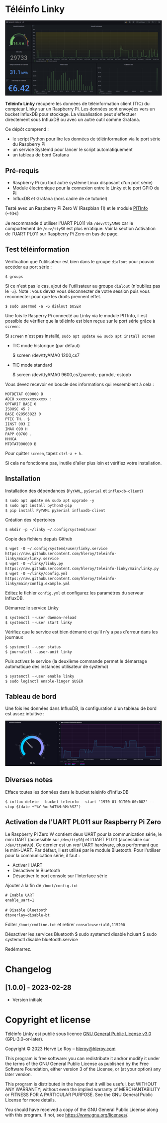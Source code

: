 Téléinfo Linky
==============

![screenshot_grafana.png](screenshot_grafana.png)

__Téléinfo Linky__ récupère les données de téléinformation client (TIC) du compteur Linky sur un Raspberry Pi. Les données sont envoyées vers un bucket InfluxDB pour stockage. La visualisation peut s'effectuer directement sous InfluxDB ou avec un autre outil comme Grafana.

Ce dépôt comprend :
* le script Python pour lire les données de téléinformation via le port série du Raspberry Pi
* un service Systemd pour lancer le script automatiquement
* un tableau de bord Grafana


Pré-requis
----------

* Raspberry Pi (ou tout autre système Linux disposant d'un port série)
* Module électronique pour la connexion entre le Linky et le port GPIO du Pi
* InfluxDB et Grafana (hors cadre de ce tutoriel)

Testé avec un Raspberry Pi Zero W (Raspbian 11) et le module [PITInfo](https://www.tindie.com/products/Hallard/pitinfo/) (~10€)

Je recommande d'utiliser l'UART PL011 via `/dev/ttyAMA0` car le comportement de `/dev/ttyS0` est plus erratique. Voir la section Activation de l'UART PL011 sur Raspberry Pi Zero en bas de page.


Test téléinformation
--------------------

Vérification que l'utilisateur est bien dans le groupe `dialout` pour pouvoir accéder au port série :

    $ groups

Si ce n'est pas le cas, ajout de l'utilisateur au groupe `dialout` (n'oubliez pas le `-a`). Note : vous devez vous déconnecter de votre session puis vous reconnecter pour que les droits prennent effet.

    $ sudo usermod -a -G dialout $USER

Une fois le Rasperry Pi connecté au Linky via le module PITInfo, il est possible de vérifier que la téléinfo est bien reçue sur le port série grâce à `screen`:

Si `screen` n'est pas installé, `sudo apt update && sudo apt install screen`

* TIC mode historique (par défaut)

    $ screen /dev/ttyAMA0 1200,cs7

* TIC mode standard

    $ screen /dev/ttyAMA0 9600,cs7,parenb,-parodd,-cstopb


Vous devez recevoir en boucle des informations qui ressemblent à cela :

```
MOTDETAT 000000 B
ADCO xxxxxxxxxxxxxx :
OPTARIF BASE 0
ISOUSC 45 ?
BASE 028563823 0
PTEC TH.. $
IINST 003 Z
IMAX 090 H
PAPP 00760 .
HHHCA 
MTDTAT000000 B
```

Pour quitter `screen`, tapez `ctrl-a + k`.

Si cela ne fonctionne pas, inutile d'aller plus loin et vérifiez votre installation.


Installation
------------

Installation des dépendances (`PyYAML`, `pySerial` et `influxdb-client`)

    $ sudo apt update && sudo apt upgrade -y
    $ sudo apt install python3-pip
    $ pip install PyYAML pySerial influxdb-client

Création des répertoires

    $ mkdir -p ~/linky ~/.config/systemd/user

Copie des fichiers depuis Github

    $ wget -O ~/.config/systemd/user/linky.service https://raw.githubusercontent.com/hleroy/teleinfo-linky/main/linky.service
    $ wget -O ~/linky/linky.py https://raw.githubusercontent.com/hleroy/teleinfo-linky/main/linky.py
    $ wget -O ~/linky/config.yml https://raw.githubusercontent.com/hleroy/teleinfo-linky/main/config.example.yml

Editez le fichier `config.yml` et configurez les paramètres du serveur InfluxDB.

Démarrez le service Linky

    $ systemctl --user daemon-reload
    $ systemctl --user start linky

Vérifiez que le service est bien démarré et qu'il n'y a pas d'erreur dans les journaux

    $ systemctl --user status
    $ journalctl --user-unit linky

Puis activez le service (la deuxième commande permet le démarrage automatique des instances utilisateur de systemd)

    $ systemctl --user enable linky
    $ sudo loginctl enable-linger $USER


Tableau de bord
---------------

Une fois les données dans InfluxDB, la configuration d'un tableau de bord est assez intuitive :

![screenshot_influx.png](screenshot_influx.png)


Diverses notes
--------------

Efface toutes les données dans le bucket teleinfo d'InfluxDB

    $ influx delete --bucket teleinfo --start '1970-01-01T00:00:00Z' --stop $(date +"%Y-%m-%dT%H:%M:%SZ")


Activation de l'UART PL011 sur Raspberry Pi Zero
------------------------------------------------

Le Raspberry Pi Zero W contient deux UART pour la communication série, le mini UART (accessible sur `/dev/ttyS0`) et l'UART PL011 (accessible sur `/dev/ttyAMA0`). Ce dernier est un _vrai_ UART hardware, plus performant que le mini-UART. Par défaut, il est utilisé par le module Bluetooth. Pour l'utiliser pour la communication série, il faut :
* Activer l'UART
* Désactiver le Bluetooth
* Désactiver le port console sur l'interface série

Ajouter à la fin de `/boot/config.txt`

```
# Enable UART
enable_uart=1

# Disable Bluetooth
dtoverlay=disable-bt
```

Editer `/boot/cmdline.txt` et retirer `console=serial0,115200`

Désactiver les services Bluetooth
    $ sudo systemctl disable hciuart
    $ sudo systemctl disable bluetooth.service

Redémarrez.


Changelog
=========

## [1.0.0] - 2023-02-28

- Version initiale
                     

Copyright et license
====================

Téléinfo Linky est publié sous licence [GNU General Public License v3.0](COPYING) (GPL-3.0-or-later).

Copyright © 2023 Hervé Le Roy – hleroy@hleroy.com

This program is free software: you can redistribute it and/or modify
it under the terms of the GNU General Public License as published by
the Free Software Foundation, either version 3 of the License, or
(at your option) any later version.

This program is distributed in the hope that it will be useful,
but WITHOUT ANY WARRANTY; without even the implied warranty of
MERCHANTABILITY or FITNESS FOR A PARTICULAR PURPOSE.  See the
GNU General Public License for more details.

You should have received a copy of the GNU General Public License
along with this program.  If not, see <https://www.gnu.org/licenses/>.
